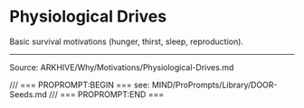 # Physiological Drives

Basic survival motivations (hunger, thirst, sleep, reproduction).

---
Source: ARKHIVE/Why/Motivations/Physiological-Drives.md

/// === PROPROMPT:BEGIN ===
see: MIND/ProPrompts/Library/DOOR-Seeds.md
/// === PROPROMPT:END ===
